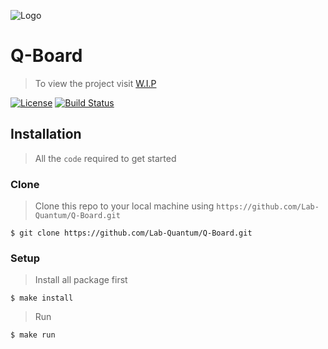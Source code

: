 ![Logo](https://i.imgur.com/wSmoxzX.png)

# Q-Board

> To view the project visit <a href="https://quantumdemi.netlify.com" target="_blank"> W.I.P</a>

[![License](http://img.shields.io/:license-mit-blue.svg)](http://doge.mit-license.org)
[![Build Status](http://img.shields.io/travis/badges/badgerbadgerbadger.svg?style=flat-square)](https://travis-ci.org/badges/badgerbadgerbadger)

## Installation

> All the `code` required to get started

### Clone

> Clone this repo to your local machine using `https://github.com/Lab-Quantum/Q-Board.git`

```shell
$ git clone https://github.com/Lab-Quantum/Q-Board.git
```

### Setup

> Install all package first

```shell
$ make install
```

> Run

```shell
$ make run
```
